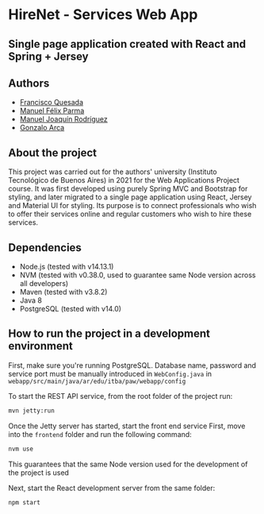 # HireNet - Services Web App
## Single page application created with React and Spring + Jersey

## Authors
- [Francisco Quesada](https://github.com/fquesada00)
- [Manuel Félix Parma](https://github.com/manuelfparma)
- [Manuel Joaquín Rodríguez](https://github.com/rodriguezmanueljoaquin)
- [Gonzalo Arca](https://github.com/gonzaloarca)

## About the project
This project was carried out for the authors' university (Instituto Tecnológico de Buenos Aires) in 2021 for the Web Applications Project course. 
It was first developed using purely Spring MVC and Bootstrap for styling, and later migrated to a single page application using React, Jersey and Material UI for styling.
Its purpose is to connect professionals who wish to offer their services online and regular customers who wish to hire these services. 

## Dependencies
- Node.js (tested with v14.13.1)
- NVM (tested with v0.38.0, used to guarantee same Node version across all developers)
- Maven (tested with v3.8.2)
- Java 8
- PostgreSQL (tested with v14.0)

## How to run the project in a development environment
First, make sure you're running PostgreSQL. Database name, password and service port must be manually introduced in `WebConfig.java` in `webapp/src/main/java/ar/edu/itba/paw/webapp/config`

To start the REST API service, from the root folder of the project run:
```bash
mvn jetty:run
```

Once the Jetty server has started, start the front end service
First, move into the `frontend` folder and run the following command:
```bash
nvm use
```
This guarantees that the same Node version used for the development of the project is used

Next, start the React development server from the same folder:
```bash
npm start
```

